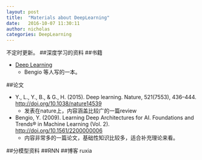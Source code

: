 ```yaml
---
layout: post
title:  "Materials about DeepLearning"
date:   2016-10-07 11:30:11
author: nicholas
categories: DeepLearning
---
```


不定时更新。
##深度学习的资料
##书籍
- [Deep Learning](http://www.deeplearningbook.org) 
    - Bengio 等人写的一本。
    
##论文
- Y., L., Y., B., & G., H. (2015). Deep learning. Nature, 521(7553), 436–444. http://doi.org/10.1038/nature14539
    - 发表在nature上，内容涵盖比较广的一篇review
- Bengio, Y. (2009). Learning Deep Architectures for AI. Foundations and Trends® in Machine Learning (Vol. 2). http://doi.org/10.1561/2200000006
    - 内容非常多的一篇论文，基础性知识比较多，适合补充理论来看。
    
##分模型资料
##RNN
##博客
ruxia
